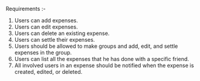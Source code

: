 Requirements :-
1. Users can add expenses.
2. Users can edit expenses.
3. Users can delete an existing expense.
4. Users can settle their expenses.
5. Users should be allowed to make groups and add, edit, and settle expenses in the group.
6. Users can list all the expenses that he has done with a specific friend.
7. All involved users in an expense should be notified when the expense is created, edited, or deleted.
